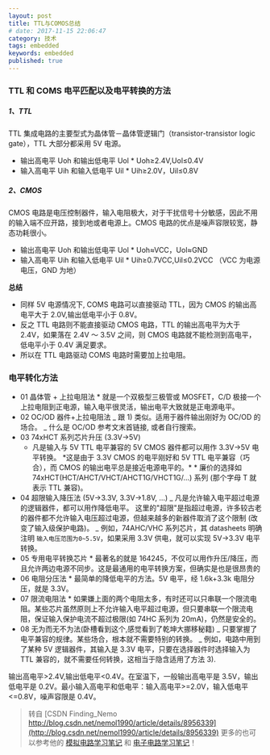 ```yaml
---
layout: post
title: TTL与COMOS总结
# date: 2017-11-15 22:06:47
category: 技术
tags: embedded
keywords: embedded
published: true
---
```


### TTL 和 COMS 电平匹配以及电平转换的方法

##### 1、TTL

TTL 集成电路的主要型式为晶体管－晶体管逻辑门（transistor-transistor logic gate），TTL 大部分都采用 5V 电源。

- 输出高电平 Uoh 和输出低电平 Uol \* Uoh≥2.4V,Uol≤0.4V
- 输入高电平 Uih 和输入低电平 Uil \* Uih≥2.0V，Uil≤0.8V

##### 2、CMOS

CMOS 电路是电压控制器件，输入电阻极大，对于干扰信号十分敏感，因此不用的输入端不应开路，接到地或者电源上。CMOS 电路的优点是噪声容限较宽，静态功耗很小。

- 输出高电平 Uoh 和输出低电平 Uol \* Uoh≈VCC，Uol≈GND
- 输入高电平 Uih 和输入低电平 Uil \* Uih≥0.7VCC,Uil≤0.2VCC （VCC 为电源电压，GND 为地）

**总结**

- 同样 5V 电源情况下, COMS 电路可以直接驱动 TTL，因为 CMOS 的输出高电平大于 2.0V,输出低电平小于 0.8V。
- 反之 TTL 电路则不能直接驱动 CMOS 电路，TTL 的输出高电平为大于 2.4V，如果落在 2.4V ～ 3.5V 之间，则 CMOS 电路就不能检测到高电平，低电平小于 0.4V 满足要求。
- 所以在 TTL 电路驱动 COMS 电路时需要加上拉电阻。

### 电平转化方法

- 01 晶体管 + 上拉电阻法 \* 就是一个双极型三极管或 MOSFET，C/D 极接一个上拉电阻到正电源，输入电平很灵活，输出电平大致就是正电源电平。
- 02 OC/OD 器件+上拉电阻法
  _ 跟 1) 类似。适用于器件输出刚好为 OC/OD 的场合。
  _ 什么是 OC/OD 参考文末首链接, 或者自行搜索。
- 03 74xHCT 系列芯片升压 (3.3V→5V)
  - 凡是输入与 5V TTL 电平兼容的 5V CMOS 器件都可以用作 3.3V→5V 电平转换。 \*这是由于 3.3V CMOS 的电平刚好和 5V TTL 电平兼容（巧合），而 CMOS 的输出电平总是接近电源电平的。\* \* 廉价的选择如 74xHCT(HCT/AHCT/VHCT/AHCT1G/VHCT1G/...) 系列 (那个字母 T 就表示 TTL 兼容)。
- 04 超限输入降压法 (5V→3.3V, 3.3V→1.8V, ...)
  _ 凡是允许输入电平超过电源的逻辑器件，都可以用作降低电平。
  这里的"超限"是指超过电源，许多较古老的器件都不允许输入电压超过电源，但越来越多的新器件取消了这个限制 (改变了输入级保护电路)。
  _ 例如，74AHC/VHC 系列芯片，其 datasheets 明确注明 `输入电压范围为0~5.5V`，如果采用 3.3V 供电，就可以实现 5V→3.3V 电平转换。
- 05 专用电平转换芯片 \* 最著名的就是 164245，不仅可以用作升压/降压，而且允许两边电源不同步。这是最通用的电平转换方案，但确实是也是很昂贵的
- 06 电阻分压法 \* 最简单的降低电平的方法。5V 电平，经 1.6k+3.3k 电阻分压，就是 3.3V。
- 07 限流电阻法 \* 如果嫌上面的两个电阻太多，有时还可以只串联一个限流电阻。某些芯片虽然原则上不允许输入电平超过电源，但只要串联一个限流电阻，保证输入保护电流不超过极限(如 74HC 系列为 20mA)，仍然是安全的。
- 08 无为而无不为法(卧槽看到这个,感觉看到了乾坤大挪移秘籍)
  _ 只要掌握了电平兼容的规律。某些场合，根本就不需要特别的转换。
  _ 例如，电路中用到了某种 5V 逻辑器件，其输入是 3.3V 电平，只要在选择器件时选择输入为 TTL 兼容的，就不需要任何转换，这相当于隐含适用了方法 3).

输出高电平>2.4V,输出低电平<0.4V。在室温下，一般输出高电平是 3.5V，输出低电平是 0.2V。最小输入高电平和低电平：输入高电平>=2.0V，输入低电平<=0.8V，噪声容限是 0.4V。

> 转自 [CSDN Finding_Nemo http://blog.csdn.net/nemol1990/article/details/8956339](http://blog.csdn.net/nemol1990/article/details/8956339)
> 更多的也可以参考他的 [模拟电路学习笔记](http://blog.csdn.net/nemol1990/article/details/8956039) 和 [电子电路学习笔记](http://blog.csdn.net/nemol1990/article/details/8956022)！
